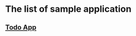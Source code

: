# The list of sample application

## [Todo App](https://github.com/liemvo/android_samples/tree/master/Todo)
